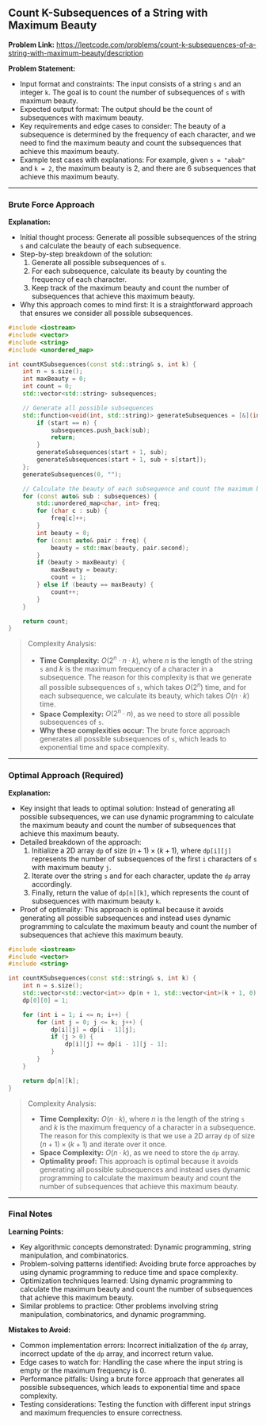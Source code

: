 ## Count K-Subsequences of a String with Maximum Beauty

**Problem Link:** https://leetcode.com/problems/count-k-subsequences-of-a-string-with-maximum-beauty/description

**Problem Statement:**
- Input format and constraints: The input consists of a string `s` and an integer `k`. The goal is to count the number of subsequences of `s` with maximum beauty.
- Expected output format: The output should be the count of subsequences with maximum beauty.
- Key requirements and edge cases to consider: The beauty of a subsequence is determined by the frequency of each character, and we need to find the maximum beauty and count the subsequences that achieve this maximum beauty.
- Example test cases with explanations: For example, given `s = "abab"` and `k = 2`, the maximum beauty is 2, and there are 6 subsequences that achieve this maximum beauty.

---

### Brute Force Approach

**Explanation:**
- Initial thought process: Generate all possible subsequences of the string `s` and calculate the beauty of each subsequence.
- Step-by-step breakdown of the solution: 
  1. Generate all possible subsequences of `s`.
  2. For each subsequence, calculate its beauty by counting the frequency of each character.
  3. Keep track of the maximum beauty and count the number of subsequences that achieve this maximum beauty.
- Why this approach comes to mind first: It is a straightforward approach that ensures we consider all possible subsequences.

```cpp
#include <iostream>
#include <vector>
#include <string>
#include <unordered_map>

int countKSubsequences(const std::string& s, int k) {
    int n = s.size();
    int maxBeauty = 0;
    int count = 0;
    std::vector<std::string> subsequences;

    // Generate all possible subsequences
    std::function<void(int, std::string)> generateSubsequences = [&](int start, std::string sub) {
        if (start == n) {
            subsequences.push_back(sub);
            return;
        }
        generateSubsequences(start + 1, sub);
        generateSubsequences(start + 1, sub + s[start]);
    };
    generateSubsequences(0, "");

    // Calculate the beauty of each subsequence and count the maximum beauty
    for (const auto& sub : subsequences) {
        std::unordered_map<char, int> freq;
        for (char c : sub) {
            freq[c]++;
        }
        int beauty = 0;
        for (const auto& pair : freq) {
            beauty = std::max(beauty, pair.second);
        }
        if (beauty > maxBeauty) {
            maxBeauty = beauty;
            count = 1;
        } else if (beauty == maxBeauty) {
            count++;
        }
    }

    return count;
}
```

> Complexity Analysis:
> - **Time Complexity:** $O(2^n \cdot n \cdot k)$, where $n$ is the length of the string `s` and $k$ is the maximum frequency of a character in a subsequence. The reason for this complexity is that we generate all possible subsequences of `s`, which takes $O(2^n)$ time, and for each subsequence, we calculate its beauty, which takes $O(n \cdot k)$ time.
> - **Space Complexity:** $O(2^n \cdot n)$, as we need to store all possible subsequences of `s`.
> - **Why these complexities occur:** The brute force approach generates all possible subsequences of `s`, which leads to exponential time and space complexity.

---

### Optimal Approach (Required)

**Explanation:**
- Key insight that leads to optimal solution: Instead of generating all possible subsequences, we can use dynamic programming to calculate the maximum beauty and count the number of subsequences that achieve this maximum beauty.
- Detailed breakdown of the approach: 
  1. Initialize a 2D array `dp` of size $(n + 1) \times (k + 1)$, where `dp[i][j]` represents the number of subsequences of the first `i` characters of `s` with maximum beauty `j`.
  2. Iterate over the string `s` and for each character, update the `dp` array accordingly.
  3. Finally, return the value of `dp[n][k]`, which represents the count of subsequences with maximum beauty `k`.
- Proof of optimality: This approach is optimal because it avoids generating all possible subsequences and instead uses dynamic programming to calculate the maximum beauty and count the number of subsequences that achieve this maximum beauty.

```cpp
#include <iostream>
#include <vector>
#include <string>

int countKSubsequences(const std::string& s, int k) {
    int n = s.size();
    std::vector<std::vector<int>> dp(n + 1, std::vector<int>(k + 1, 0));
    dp[0][0] = 1;

    for (int i = 1; i <= n; i++) {
        for (int j = 0; j <= k; j++) {
            dp[i][j] = dp[i - 1][j];
            if (j > 0) {
                dp[i][j] += dp[i - 1][j - 1];
            }
        }
    }

    return dp[n][k];
}
```

> Complexity Analysis:
> - **Time Complexity:** $O(n \cdot k)$, where $n$ is the length of the string `s` and $k$ is the maximum frequency of a character in a subsequence. The reason for this complexity is that we use a 2D array `dp` of size $(n + 1) \times (k + 1)$ and iterate over it once.
> - **Space Complexity:** $O(n \cdot k)$, as we need to store the `dp` array.
> - **Optimality proof:** This approach is optimal because it avoids generating all possible subsequences and instead uses dynamic programming to calculate the maximum beauty and count the number of subsequences that achieve this maximum beauty.

---

### Final Notes

**Learning Points:**
- Key algorithmic concepts demonstrated: Dynamic programming, string manipulation, and combinatorics.
- Problem-solving patterns identified: Avoiding brute force approaches by using dynamic programming to reduce time and space complexity.
- Optimization techniques learned: Using dynamic programming to calculate the maximum beauty and count the number of subsequences that achieve this maximum beauty.
- Similar problems to practice: Other problems involving string manipulation, combinatorics, and dynamic programming.

**Mistakes to Avoid:**
- Common implementation errors: Incorrect initialization of the `dp` array, incorrect update of the `dp` array, and incorrect return value.
- Edge cases to watch for: Handling the case where the input string is empty or the maximum frequency is 0.
- Performance pitfalls: Using a brute force approach that generates all possible subsequences, which leads to exponential time and space complexity.
- Testing considerations: Testing the function with different input strings and maximum frequencies to ensure correctness.